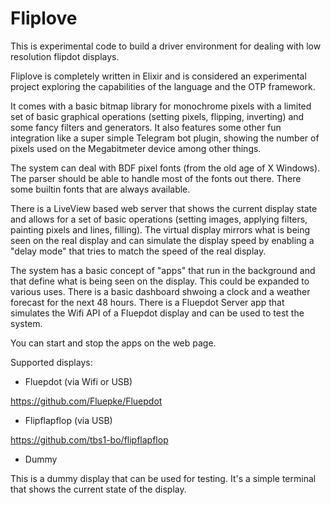 # Fliplove

This is experimental code to build a driver environment for dealing with low resolution
flipdot displays.

Fliplove is completely written in Elixir and is considered an experimental project exploring
the capabilities of the language and the OTP framework.

It comes with a basic bitmap library for monochrome pixels with a limited set of 
basic graphical operations (setting pixels, flipping, inverting) and some fancy filters 
and generators. It also features some other fun integration like a super simple Telegram bot plugin,
showing the number of pixels used on the Megabitmeter device among other things.

The system can deal with BDF pixel fonts (from the old age of X Windows). The parser should be
able to handle most of the fonts out there. There some builtin fonts that are always available.

There is a LiveView based web server that shows the current display state and allows
for a set of basic operations (setting images, applying filters, painting pixels and lines, filling). 
The virtual display mirrors what is being seen on the real display and can simulate the display speed
by enabling a "delay mode" that tries to match the speed of the real display.

The system has a basic concept of "apps" that run in the background and that define what 
is being seen on the display. This could be expanded to various uses. There is a basic dashboard
shwoing a clock and a weather forecast for the next 48 hours. There is a Fluepdot Server app
that simulates the Wifi API of a Fluepdot display and can be used to test the system.

You can start and stop the apps on the web page. 


Supported displays:

- Fluepdot (via Wifi or USB)

https://github.com/Fluepke/Fluepdot

- Flipflapflop (via USB)

https://github.com/tbs1-bo/flipflapflop

- Dummy

This is a dummy display that can be used for testing. It's a simple terminal that shows the current state of the display.